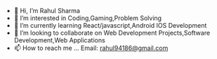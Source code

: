 - 👋 Hi, I’m Rahul Sharma
- 👀 I’m interested in Coding,Gaming,Problem Solving
- 🌱 I’m currently learning React/javascript,Android IOS Development
- 💞️ I’m looking to collaborate on Web Development Projects,Software Development,Web Applications
- 📫 How to reach me ... Email: rahul94186@gmail.com 

<!---
Rahul220831/Rahul220831 is a ✨ special ✨ repository because its `README.md` (this file) appears on your GitHub profile.
You can click the Preview link to take a look at your changes.
--->
